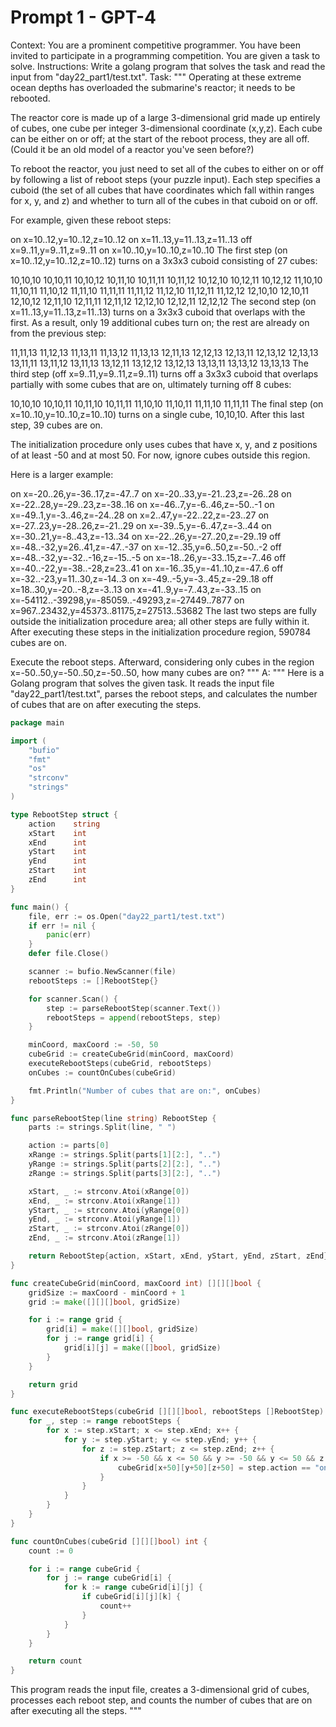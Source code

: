 # Prompt 1 - GPT-4
Context: You are a prominent competitive programmer. You have been invited to participate in a programming competition. You are given a task to solve.
Instructions: Write a golang program that solves the task and read the input from "day22_part1/test.txt".
Task:
"""
Operating at these extreme ocean depths has overloaded the submarine's reactor; it needs to be rebooted.

The reactor core is made up of a large 3-dimensional grid made up entirely of cubes, one cube per integer 3-dimensional coordinate (x,y,z). Each cube can be either on or off; at the start of the reboot process, they are all off. (Could it be an old model of a reactor you've seen before?)

To reboot the reactor, you just need to set all of the cubes to either on or off by following a list of reboot steps (your puzzle input). Each step specifies a cuboid (the set of all cubes that have coordinates which fall within ranges for x, y, and z) and whether to turn all of the cubes in that cuboid on or off.

For example, given these reboot steps:

on x=10..12,y=10..12,z=10..12
on x=11..13,y=11..13,z=11..13
off x=9..11,y=9..11,z=9..11
on x=10..10,y=10..10,z=10..10
The first step (on x=10..12,y=10..12,z=10..12) turns on a 3x3x3 cuboid consisting of 27 cubes:

10,10,10
10,10,11
10,10,12
10,11,10
10,11,11
10,11,12
10,12,10
10,12,11
10,12,12
11,10,10
11,10,11
11,10,12
11,11,10
11,11,11
11,11,12
11,12,10
11,12,11
11,12,12
12,10,10
12,10,11
12,10,12
12,11,10
12,11,11
12,11,12
12,12,10
12,12,11
12,12,12
The second step (on x=11..13,y=11..13,z=11..13) turns on a 3x3x3 cuboid that overlaps with the first. As a result, only 19 additional cubes turn on; the rest are already on from the previous step:

11,11,13
11,12,13
11,13,11
11,13,12
11,13,13
12,11,13
12,12,13
12,13,11
12,13,12
12,13,13
13,11,11
13,11,12
13,11,13
13,12,11
13,12,12
13,12,13
13,13,11
13,13,12
13,13,13
The third step (off x=9..11,y=9..11,z=9..11) turns off a 3x3x3 cuboid that overlaps partially with some cubes that are on, ultimately turning off 8 cubes:

10,10,10
10,10,11
10,11,10
10,11,11
11,10,10
11,10,11
11,11,10
11,11,11
The final step (on x=10..10,y=10..10,z=10..10) turns on a single cube, 10,10,10. After this last step, 39 cubes are on.

The initialization procedure only uses cubes that have x, y, and z positions of at least -50 and at most 50. For now, ignore cubes outside this region.

Here is a larger example:

on x=-20..26,y=-36..17,z=-47..7
on x=-20..33,y=-21..23,z=-26..28
on x=-22..28,y=-29..23,z=-38..16
on x=-46..7,y=-6..46,z=-50..-1
on x=-49..1,y=-3..46,z=-24..28
on x=2..47,y=-22..22,z=-23..27
on x=-27..23,y=-28..26,z=-21..29
on x=-39..5,y=-6..47,z=-3..44
on x=-30..21,y=-8..43,z=-13..34
on x=-22..26,y=-27..20,z=-29..19
off x=-48..-32,y=26..41,z=-47..-37
on x=-12..35,y=6..50,z=-50..-2
off x=-48..-32,y=-32..-16,z=-15..-5
on x=-18..26,y=-33..15,z=-7..46
off x=-40..-22,y=-38..-28,z=23..41
on x=-16..35,y=-41..10,z=-47..6
off x=-32..-23,y=11..30,z=-14..3
on x=-49..-5,y=-3..45,z=-29..18
off x=18..30,y=-20..-8,z=-3..13
on x=-41..9,y=-7..43,z=-33..15
on x=-54112..-39298,y=-85059..-49293,z=-27449..7877
on x=967..23432,y=45373..81175,z=27513..53682
The last two steps are fully outside the initialization procedure area; all other steps are fully within it. After executing these steps in the initialization procedure region, 590784 cubes are on.

Execute the reboot steps. Afterward, considering only cubes in the region x=-50..50,y=-50..50,z=-50..50, how many cubes are on?
"""
A:
"""
Here is a Golang program that solves the given task. It reads the input file "day22_part1/test.txt", parses the reboot steps, and calculates the number of cubes that are on after executing the steps.

```go
package main

import (
	"bufio"
	"fmt"
	"os"
	"strconv"
	"strings"
)

type RebootStep struct {
	action    string
	xStart    int
	xEnd      int
	yStart    int
	yEnd      int
	zStart    int
	zEnd      int
}

func main() {
	file, err := os.Open("day22_part1/test.txt")
	if err != nil {
		panic(err)
	}
	defer file.Close()

	scanner := bufio.NewScanner(file)
	rebootSteps := []RebootStep{}

	for scanner.Scan() {
		step := parseRebootStep(scanner.Text())
		rebootSteps = append(rebootSteps, step)
	}

	minCoord, maxCoord := -50, 50
	cubeGrid := createCubeGrid(minCoord, maxCoord)
	executeRebootSteps(cubeGrid, rebootSteps)
	onCubes := countOnCubes(cubeGrid)

	fmt.Println("Number of cubes that are on:", onCubes)
}

func parseRebootStep(line string) RebootStep {
	parts := strings.Split(line, " ")

	action := parts[0]
	xRange := strings.Split(parts[1][2:], "..")
	yRange := strings.Split(parts[2][2:], "..")
	zRange := strings.Split(parts[3][2:], "..")

	xStart, _ := strconv.Atoi(xRange[0])
	xEnd, _ := strconv.Atoi(xRange[1])
	yStart, _ := strconv.Atoi(yRange[0])
	yEnd, _ := strconv.Atoi(yRange[1])
	zStart, _ := strconv.Atoi(zRange[0])
	zEnd, _ := strconv.Atoi(zRange[1])

	return RebootStep{action, xStart, xEnd, yStart, yEnd, zStart, zEnd}
}

func createCubeGrid(minCoord, maxCoord int) [][][]bool {
	gridSize := maxCoord - minCoord + 1
	grid := make([][][]bool, gridSize)

	for i := range grid {
		grid[i] = make([][]bool, gridSize)
		for j := range grid[i] {
			grid[i][j] = make([]bool, gridSize)
		}
	}

	return grid
}

func executeRebootSteps(cubeGrid [][][]bool, rebootSteps []RebootStep) {
	for _, step := range rebootSteps {
		for x := step.xStart; x <= step.xEnd; x++ {
			for y := step.yStart; y <= step.yEnd; y++ {
				for z := step.zStart; z <= step.zEnd; z++ {
					if x >= -50 && x <= 50 && y >= -50 && y <= 50 && z >= -50 && z <= 50 {
						cubeGrid[x+50][y+50][z+50] = step.action == "on"
					}
				}
			}
		}
	}
}

func countOnCubes(cubeGrid [][][]bool) int {
	count := 0

	for i := range cubeGrid {
		for j := range cubeGrid[i] {
			for k := range cubeGrid[i][j] {
				if cubeGrid[i][j][k] {
					count++
				}
			}
		}
	}

	return count
}
```
This program reads the input file, creates a 3-dimensional grid of cubes, processes each reboot step, and counts the number of cubes that are on after executing all the steps.
"""
